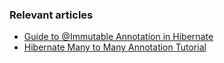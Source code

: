 ### Relevant articles

- [Guide to @Immutable Annotation in Hibernate](http://www.baeldung.com/hibernate-immutable)
- [Hibernate Many to Many Annotation Tutorial](http://www.baeldung.com/hibernate-many-to-many)
